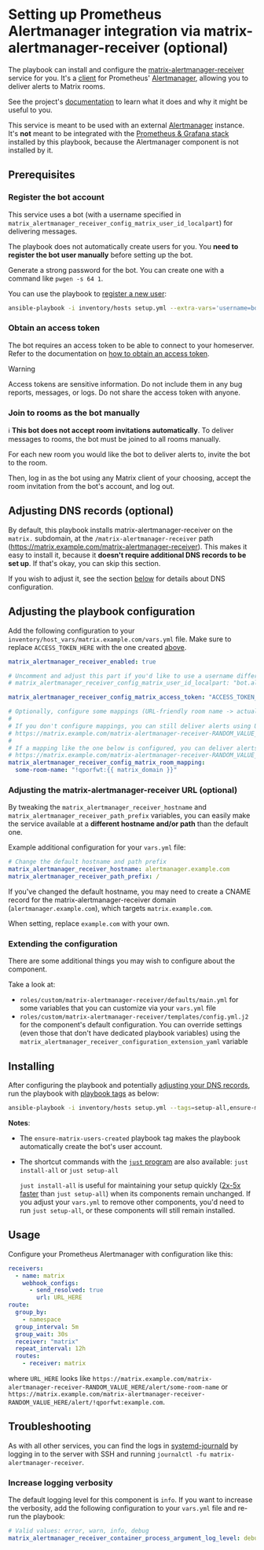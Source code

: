 # Setting up Prometheus Alertmanager integration via matrix-alertmanager-receiver (optional)

The playbook can install and configure the [matrix-alertmanager-receiver](https://github.com/metio/matrix-alertmanager-receiver) service for you. It's a [client](https://prometheus.io/docs/alerting/latest/clients/) for Prometheus' [Alertmanager](https://prometheus.io/docs/alerting/latest/alertmanager/), allowing you to deliver alerts to Matrix rooms.

See the project's [documentation](https://github.com/metio/matrix-alertmanager-receiver/blob/main/README.md) to learn what it does and why it might be useful to you.

This service is meant to be used with an external [Alertmanager](https://prometheus.io/docs/alerting/latest/alertmanager/) instance. It's **not** meant to be integrated with the [Prometheus & Grafana stack](./configuring-playbook-prometheus-grafana.md) installed by this playbook, because the Alertmanager component is not installed by it.

## Prerequisites

### Register the bot account

This service uses a bot (with a username specified in `matrix_alertmanager_receiver_config_matrix_user_id_localpart`) for delivering messages.

The playbook does not automatically create users for you. You **need to register the bot user manually** before setting up the bot.

Generate a strong password for the bot. You can create one with a command like `pwgen -s 64 1`.

You can use the playbook to [register a new user](registering-users.md):

```sh
ansible-playbook -i inventory/hosts setup.yml --extra-vars='username=bot.alertmanager.receiver password=PASSWORD_FOR_THE_BOT admin=no' --tags=register-user
```

### Obtain an access token

The bot requires an access token to be able to connect to your homeserver. Refer to the documentation on [how to obtain an access token](obtaining-access-tokens.md).

> [!WARNING]
> Access tokens are sensitive information. Do not include them in any bug reports, messages, or logs. Do not share the access token with anyone.

### Join to rooms as the bot manually

ℹ️ **This bot does not accept room invitations automatically**. To deliver messages to rooms, the bot must be joined to all rooms manually.

For each new room you would like the bot to deliver alerts to, invite the bot to the room.

Then, log in as the bot using any Matrix client of your choosing, accept the room invitation from the bot's account, and log out.

## Adjusting DNS records (optional)

By default, this playbook installs matrix-alertmanager-receiver on the `matrix.` subdomain, at the `/matrix-alertmanager-receiver` path (https://matrix.example.com/matrix-alertmanager-receiver). This makes it easy to install it, because it **doesn't require additional DNS records to be set up**. If that's okay, you can skip this section.

If you wish to adjust it, see the section [below](#adjusting-the-matrix-alertmanager-receiver-url-optional) for details about DNS configuration.

## Adjusting the playbook configuration

Add the following configuration to your `inventory/host_vars/matrix.example.com/vars.yml` file. Make sure to replace `ACCESS_TOKEN_HERE` with the one created [above](#obtain-an-access-token).

```yaml
matrix_alertmanager_receiver_enabled: true

# Uncomment and adjust this part if you'd like to use a username different than the default
# matrix_alertmanager_receiver_config_matrix_user_id_localpart: "bot.alertmanager.receiver"

matrix_alertmanager_receiver_config_matrix_access_token: "ACCESS_TOKEN_HERE"

# Optionally, configure some mappings (URL-friendly room name -> actual Matrix room ID).
#
# If you don't configure mappings, you can still deliver alerts using URLs like this:
# https://matrix.example.com/matrix-alertmanager-receiver-RANDOM_VALUE_HERE/alert/!qporfwt:example.com
#
# If a mapping like the one below is configured, you can deliver alerts using friendlier URLs like this:
# https://matrix.example.com/matrix-alertmanager-receiver-RANDOM_VALUE_HERE/alert/some-room-name
matrix_alertmanager_receiver_config_matrix_room_mapping:
  some-room-name: "!qporfwt:{{ matrix_domain }}"
```

### Adjusting the matrix-alertmanager-receiver URL (optional)

By tweaking the `matrix_alertmanager_receiver_hostname` and `matrix_alertmanager_receiver_path_prefix` variables, you can easily make the service available at a **different hostname and/or path** than the default one.

Example additional configuration for your `vars.yml` file:

```yaml
# Change the default hostname and path prefix
matrix_alertmanager_receiver_hostname: alertmanager.example.com
matrix_alertmanager_receiver_path_prefix: /
```

If you've changed the default hostname, you may need to create a CNAME record for the matrix-alertmanager-receiver domain (`alertmanager.example.com`), which targets `matrix.example.com`.

When setting, replace `example.com` with your own.

### Extending the configuration

There are some additional things you may wish to configure about the component.

Take a look at:

- `roles/custom/matrix-alertmanager-receiver/defaults/main.yml` for some variables that you can customize via your `vars.yml` file
- `roles/custom/matrix-alertmanager-receiver/templates/config.yml.j2` for the component's default configuration. You can override settings (even those that don't have dedicated playbook variables) using the `matrix_alertmanager_receiver_configuration_extension_yaml` variable

## Installing

After configuring the playbook and potentially [adjusting your DNS records](#adjusting-dns-records), run the playbook with [playbook tags](playbook-tags.md) as below:

<!-- NOTE: let this conservative command run (instead of install-all) to make it clear that failure of the command means something is clearly broken. -->
```sh
ansible-playbook -i inventory/hosts setup.yml --tags=setup-all,ensure-matrix-users-created,start
```

**Notes**:

- The `ensure-matrix-users-created` playbook tag makes the playbook automatically create the bot's user account.

- The shortcut commands with the [`just` program](just.md) are also available: `just install-all` or `just setup-all`

  `just install-all` is useful for maintaining your setup quickly ([2x-5x faster](../CHANGELOG.md#2x-5x-performance-improvements-in-playbook-runtime) than `just setup-all`) when its components remain unchanged. If you adjust your `vars.yml` to remove other components, you'd need to run `just setup-all`, or these components will still remain installed.

## Usage

Configure your Prometheus Alertmanager with configuration like this:

```yaml
receivers:
  - name: matrix
    webhook_configs:
      - send_resolved: true
        url: URL_HERE
route:
  group_by:
    - namespace
  group_interval: 5m
  group_wait: 30s
  receiver: "matrix"
  repeat_interval: 12h
  routes:
    - receiver: matrix
```

where `URL_HERE` looks like `https://matrix.example.com/matrix-alertmanager-receiver-RANDOM_VALUE_HERE/alert/some-room-name` or `https://matrix.example.com/matrix-alertmanager-receiver-RANDOM_VALUE_HERE/alert/!qporfwt:example.com`.

## Troubleshooting

As with all other services, you can find the logs in [systemd-journald](https://www.freedesktop.org/software/systemd/man/systemd-journald.service.html) by logging in to the server with SSH and running `journalctl -fu matrix-alertmanager-receiver`.

### Increase logging verbosity

The default logging level for this component is `info`. If you want to increase the verbosity, add the following configuration to your `vars.yml` file and re-run the playbook:

```yaml
# Valid values: error, warn, info, debug
matrix_alertmanager_receiver_container_process_argument_log_level: debug
```
